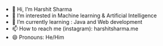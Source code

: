 - 👋 Hi, I’m Harshit Sharma
- 👀 I’m interested in Machine learning & Artificial Intelligence
- 🌱 I’m currently learning : Java and Web development 
- 📫 How to reach me (instagram): harshitsharma.me
- 😄 Pronouns: He/Him



<!---
Harshit-008/Harshit-008 is a ✨ special ✨ repository because its `README.md` (this file) appears on your GitHub profile.
You can click the Preview link to take a look at your changes.
--->
